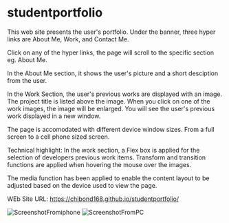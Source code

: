 # studentportfolio

This web site presents the user's portfolio.  Under the banner, three hyper links are About Me, Work, and Contact Me.  

Click on any of the hyper links, the page will scroll to the specific section eg. About Me.

In the About Me section, it shows the user's picture and a short desciption from the user.

In the Work Section, the user's previous works are displayed with an image.  The project title is listed above the image.  When you click on one of the work images, the image will be enlarged. You will see the user's previous work displayed in a new window.

The page is accomodated with different device window sizes.  From a full screen to a cell phone sized screen.


Technical highlight:
In the work section, a Flex box is applied for the selection of developers previous work items.  Transform and transition functions are applied when hovering the mouse over the images.

The media function has been applied to enable the content layout to be adjusted based on the device used to view the page.

WEb Site URL: https://chibond168.github.io/studentportfolio/

![ScreenshotFromiphone](https://user-images.githubusercontent.com/130376566/234937309-5dca9d2d-4f5d-48d4-aab6-ad07e726c86a.jpg)
![ScreenshotFromPC](https://user-images.githubusercontent.com/130376566/234937312-145c4f20-d4c2-4fa8-b40a-48456ebd0731.jpg)
